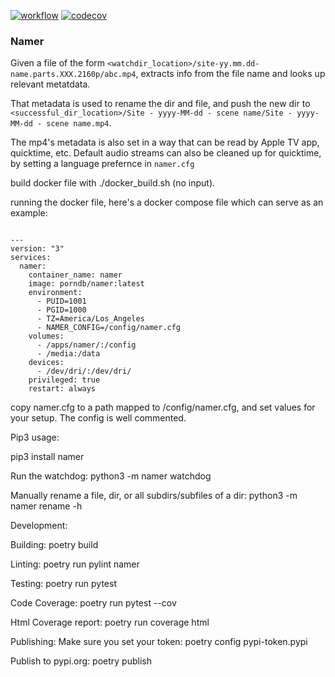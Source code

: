 [![workflow](https://github.com/4c0d3r/namer/actions/workflows/ci.yml/badge.svg)](https://github.com/4c0d3r/namer/actions/workflows/ci.yml/)
[![codecov](https://codecov.io/gh/4c0d3r/namer/branch/main/graph/badge.svg?token=4MQEN2NUKZ)](https://codecov.io/gh/4c0d3r/namer)
### Namer

Given a file of the form ```<watchdir_location>/site-yy.mm.dd-name.parts.XXX.2160p/abc.mp4```, extracts info from the file name and looks up relevant metatdata.


That metadata is used to rename the dir and file, and push the new dir to ```<successful_dir_location>/Site - yyyy-MM-dd - scene name/Site - yyyy-MM-dd - scene name.mp4```.


The mp4's metadata is also set in a way that can be read by Apple TV app, quicktime, etc.   Default audio streams can also be cleaned up for quicktime, by setting a language prefernce in ```namer.cfg```


build docker file with ./docker_build.sh (no input).


running the docker file, here's a docker compose file which can serve as an example:


```docker-compose

---
version: "3"
services:  
  namer:
    container_name: namer
    image: porndb/namer:latest
    environment:
      - PUID=1001
      - PGID=1000
      - TZ=America/Los_Angeles
      - NAMER_CONFIG=/config/namer.cfg
    volumes:
      - /apps/namer/:/config
      - /media:/data
    devices:
      - /dev/dri/:/dev/dri/
    privileged: true
    restart: always

```

copy namer.cfg to a path mapped to /config/namer.cfg, and set values for your setup.   The config is well commented.

Pip3 usage:

pip3 install namer

Run the watchdog:
python3 -m namer watchdog

Manually rename a file, dir, or all subdirs/subfiles of a dir:
python3 -m namer rename -h

Development:

Building:
poetry build

Linting:
poetry run pylint namer

Testing:
poetry run pytest

Code Coverage:
poetry run pytest --cov

Html Coverage report:
poetry run coverage html

Publishing:
Make sure you set your token:
poetry config pypi-token.pypi <token>

Publish to pypi.org:
poetry publish

